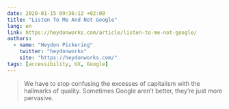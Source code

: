 ```yaml
---
date: 2020-01-15 09:36:12 +02:00
title: "Listen To Me And Not Google"
lang: en
link: https://heydonworks.com/article/listen-to-me-not-google/
authors:
  - name: "Heydon Pickering"
    twitter: "heydonworks"
    site: "https://heydonworks.com/"
tags: [accessibility, UX, Google]
---
```


> We have to stop confusing the excesses of capitalism with the hallmarks of quality. Sometimes Google aren’t better, they’re just more pervasive.